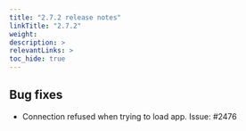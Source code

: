 ```yaml
---
title: "2.7.2 release notes"
linkTitle: "2.7.2"
weight: 
description: >
relevantLinks: >
toc_hide: true
---
```


## Bug fixes

- Connection refused when trying to load app. Issue: #2476
